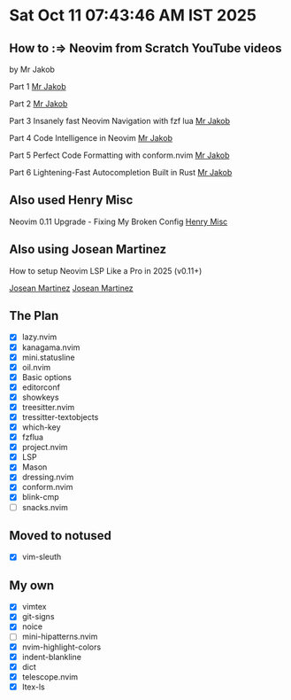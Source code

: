 # Sat Oct 11 07:43:46 AM IST 2025 #

## How to :=> Neovim from Scratch YouTube videos ##

by Mr Jakob

Part 1
[Mr Jakob](https://www.youtube.com/watch?v=g1gyYttzxcI&t=171s)

Part 2
[Mr Jakob](https://www.youtube.com/watch?v=E4qXZv34NQQ&list=PLy68GuC77sURrnMNi2XR1h58m674KOvLG&index=2)

Part 3
Insanely fast Neovim Navigation with fzf lua
[Mr Jakob](https://www.youtube.com/watch?v=R3e7uAE8jjo&list=PLy68GuC77sURrnMNi2XR1h58m674KOvLG&index=3)

Part 4
Code Intelligence in Neovim
[Mr Jakob](https://www.youtube.com/watch?v=b17g20II6SQ&list=PLy68GuC77sURrnMNi2XR1h58m674KOvLG&index=4)

Part 5
Perfect Code Formatting with conform.nvim
[Mr Jakob](https://www.youtube.com/watch?v=UVO_cq3xATo)

Part 6
Lightening-Fast Autocompletion Built in Rust
[Mr Jakob](https://www.youtube.com/watch?v=GKIxgCcKAq4&t=1867s)

## Also used Henry Misc ##

Neovim 0.11 Upgrade - Fixing My Broken Config
[Henry Misc](https://www.youtube.com/watch?v=jEuJyROPzBs)

## Also using Josean Martinez ##

How to setup Neovim LSP Like a Pro in 2025 (v0.11+)

[Josean Martinez](https://www.youtube.com/watch?v=oBiBEx7L000)
[Josean Martinez](https://www.youtube.com/)

## The Plan ##

- [X] lazy.nvim
- [X] kanagama.nvim
- [X] mini.statusline
- [X] oil.nvim
- [X] Basic options
- [X] editorconf
- [X] showkeys
- [X] treesitter.nvim
- [X] tressitter-textobjects
- [X] which-key
- [X] fzflua
- [X] project.nvim
- [X] LSP
- [X] Mason
- [X] dressing.nvim
- [X] conform.nvim
- [X] blink-cmp
- [ ] snacks.nvim

## Moved to notused ##

- [X] vim-sleuth

## My own ##

- [X] vimtex
- [X] git-signs
- [X] noice
- [ ] mini-hipatterns.nvim
- [X] nvim-highlight-colors
- [X] indent-blankline
- [X] dict
- [X] telescope.nvim
- [X] ltex-ls
